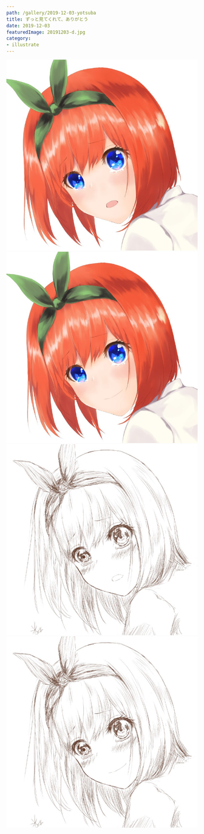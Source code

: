 ```yaml
---
path: /gallery/2019-12-03-yotsuba
title: ずっと見てくれて、ありがとう
date: 2019-12-03
featuredImage: 20191203-d.jpg
category:
- illustrate
---
```


![image](20191203-c.jpg)
![image](20191203-d.jpg)
![image](20191203-a.jpg)
![image](20191203-b.jpg)
